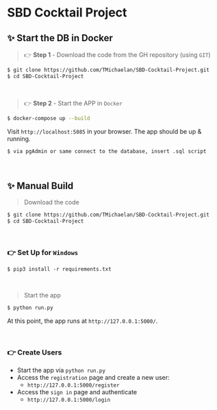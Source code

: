 # SBD Cocktail Project


## ✨ Start the DB in Docker

> 👉 **Step 1** - Download the code from the GH repository (using `GIT`) 

```bash
$ git clone https://github.com/TMichaelan/SBD-Cocktail-Project.git
$ cd SBD-Cocktail-Project
```

<br />

> 👉 **Step 2** - Start the APP in `Docker`

```bash
$ docker-compose up --build 
```

Visit `http://localhost:5085` in your browser. The app should be up & running.

```bash
$ via pgAdmin or same connect to the database, insert .sql script
```


<br />


## ✨ Manual Build

> Download the code 

```bash
$ git clone https://github.com/TMichaelan/SBD-Cocktail-Project.git
$ cd SBD-Cocktail-Project
```

<br />


### 👉 Set Up for `Windows` 


```
$ pip3 install -r requirements.txt
```

<br />

> Start the app

```bash
$ python run.py
```

At this point, the app runs at `http://127.0.0.1:5000/`. 

<br />

### 👉 Create Users


- Start the app via `python run.py`
- Access the `registration` page and create a new user:
  - `http://127.0.0.1:5000/register`
- Access the `sign in` page and authenticate
  - `http://127.0.0.1:5000/login`

<br />


